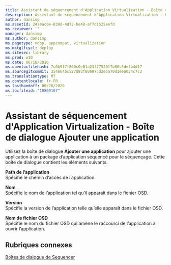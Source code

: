```yaml
---
title: Assistant de séquencement d'Application Virtualization - Boîte de dialogue Ajouter une application
description: Assistant de séquencement d'Application Virtualization - Boîte de dialogue Ajouter une application
author: dansimp
ms.assetid: 247eac0e-830d-4d72-be48-af7d1525eefd
ms.reviewer: ''
manager: dansimp
ms.author: dansimp
ms.pagetype: mdop, appcompat, virtualization
ms.mktglfcycl: deploy
ms.sitesec: library
ms.prod: w10
ms.date: 06/16/2016
ms.openlocfilehash: 7c0b9f7f800c0e81a23f77520f7b86c5defb4d17
ms.sourcegitcommit: 354664bc527d93f80687cd2eba70d1eea024c7c3
ms.translationtype: MT
ms.contentlocale: fr-FR
ms.lasthandoff: 06/26/2020
ms.locfileid: "10809167"
---
```

# Assistant de séquencement d'Application Virtualization - Boîte de dialogue Ajouter une application


Utilisez la boîte de dialogue **Ajouter une application** pour ajouter une application à un package d’application séquencé pour le séquençage. Cette boîte de dialogue contient les éléments suivants.

<a href="" id="application-path"></a>**Path de l’application**  
Spécifie le chemin d’accès de l’application.

<a href="" id="name"></a>**Nom**  
Spécifie le nom de l’application tel qu’il apparaît dans le fichier OSD.

<a href="" id="version"></a>**Version**  
Spécifie la version de l’application telle qu’elle apparaît dans le fichier OSD.

<a href="" id="osd-file-name"></a>**Nom de fichier OSD**  
Spécifie le nom du fichier OSD qui amène le raccourci de l’application à ouvrir l’application.

## Rubriques connexes


[Boîtes de dialogue de Sequencer](sequencer-dialog-boxes.md)

 

 





